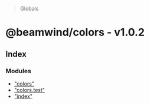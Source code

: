 > Globals

# @beamwind/colors - v1.0.2

## Index

### Modules

- ["colors"](modules/_colors_.md)
- ["colors.test"](modules/_colors_test_.md)
- ["index"](modules/_index_.md)
